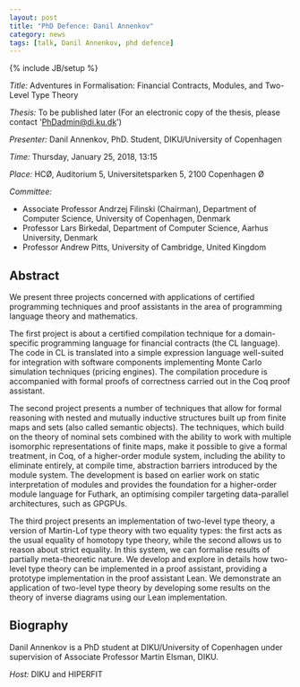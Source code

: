 ```yaml
---
layout: post
title: "PhD Defence: Danil Annenkov"
category: news
tags: [talk, Danil Annenkov, phd defence]
---
```

{% include JB/setup %}

_Title:_ Adventures in Formalisation: Financial Contracts, Modules, and Two-Level Type Theory

_Thesis:_ To be published later (For an electronic copy of the thesis, please contact 'PhDadmin@di.ku.dk')

_Presenter:_ Danil Annenkov, PhD. Student, DIKU/University of Copenhagen

_Time:_ Thursday, January 25, 2018, 13:15

_Place:_ HCØ, Auditorium 5, Universitetsparken 5, 2100 Copenhagen Ø

_Committee:_

- Associate Professor Andrzej Filinski (Chairman), Department of Computer Science, University of Copenhagen, Denmark
- Professor Lars Birkedal, Department of Computer Science, Aarhus University, Denmark
- Professor Andrew Pitts, University of Cambridge, United Kingdom

## Abstract

We present three projects concerned with applications of certified programming techniques and proof assistants in the area of programming language theory and mathematics.

The first project is about a certified compilation technique for a domain-specific programming language for financial contracts (the CL language). The code in CL is translated into a simple expression language well-suited for integration with software components implementing Monte Carlo simulation techniques (pricing engines). The compilation procedure is accompanied with formal proofs of correctness carried out in the Coq proof assistant.

The second project presents a number of techniques that allow for formal reasoning with nested and mutually inductive structures built up from finite maps and sets (also called semantic objects). The techniques, which build on the theory of nominal sets combined with the ability to work with multiple isomorphic representations of finite maps, make it possible to give a formal treatment, in Coq, of a higher-order module system, including the ability to eliminate entirely, at compile time, abstraction barriers introduced by the module system. The development is based on earlier work on static interpretation of modules and provides the foundation for a higher-order module language for Futhark, an optimising compiler targeting data-parallel architectures, such as GPGPUs.

The third project presents an implementation of two-level type theory, a version of Martin-Lof type theory with two equality types: the first acts as the usual equality of homotopy type theory, while the second allows us to reason about strict equality. In this system, we can formalise results of partially meta-theoretic nature. We develop and explore in details how two-level type theory can be implemented in a proof assistant, providing a prototype implementation in the proof assistant Lean. We demonstrate an application of two-level type theory by developing some results on the theory of inverse diagrams using our Lean implementation.

## Biography

Danil Annenkov is a PhD student at DIKU/University of Copenhagen
under supervision of Associate Professor Martin Elsman, DIKU.

_Host:_ DIKU and HIPERFIT